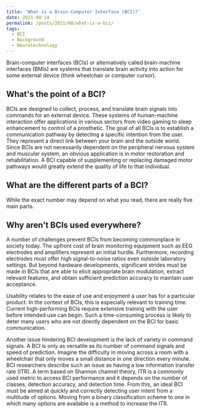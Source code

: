 ```yaml
---
title: 'What is a Brain-Computer Interface (BCI)?'
date: 2021-08-14
permalink: /posts/2021/08/what-is-a-bci/
tags:
  - BCI
  - Background
  - Neurotechnology
---
```


Brain-computer interfaces (BCIs) or alternatively called brain-machine interfaces (BMIs) are systems that translate brain activity into action for some external device (think wheelchair or computer cursor). 

What's the point of a BCI?
------
BCIs are designed to collect, process, and translate brain signals into commands for an external device. These systems of human-machine interaction offer applications in various sectors from video gaming to sleep enhancement to control of a prosthetic. The goal of all BCIs is to establish a communication pathway by detecting a specific intention from the user. They represent a direct link between your brain and the outside world. Since BCIs are not necessarily dependent on the peripheral nervous system and muscular system, an obvious application is in motor restoration and rehabilitation. A BCI capable of supplementing or replacing damaged motor pathways would greatly extend the quality of life to that individual. 


What are the different parts of a BCI?
------
While the exact number may depend on what you read, there are really five main parts. 

Why aren't BCIs used everywhere?
------
A number of challenges prevent BCIs from becoming commonplace in society today. The upfront cost of brain monitoring equipment such as EEG electrodes and amplifiers represent an initial hurdle. Furthermore, recording electrodes must offer high signal-to-noise ratios even outside laboratory settings. But beyond hardware developments, significant strides must be made in BCIs that are able to elicit appropriate brain modulation, extract relevant features, and obtain sufficient prediction accuracy to maintain user acceptance. 

Usability relates to the ease of use and enjoyment a user has for a particular product. In the context of BCIs, this is especially relevant to training time. Current high-performing BCIs require extensive training with the user before intended use can begin. Such a time-consuming process is likely to deter many users who are not directly dependent on the BCI for basic communication. 

Another issue hindering BCI development is the lack of variety in command signals. A BCI is only as versatile as its number of command signals and speed of prediction. Imagine the difficulty in moving across a room with a wheelchair that only moves a small distance in one direction every minute. BCI researchers describe such an issue as having a low information transfer rate (ITR). A term based on Shannon channel theory, ITR is a commonly used metric to access BCI performance and it depends on the number of classes, detection accuracy, and detection time. From this, an ideal BCI must be aimed at quickly and correctly detecting user intent from a multitude of options. Moving from a binary classification scheme to one in which many options are available is a method to increase the ITR.



